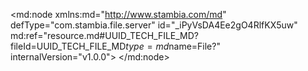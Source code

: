 <?xml version="1.0" encoding="UTF-8"?>
<md:node xmlns:md="http://www.stambia.com/md" defType="com.stambia.file.server" id="_iPyVsDA4Ee2gO4RlfKX5uw" md:ref="resource.md#UUID_TECH_FILE_MD?fileId=UUID_TECH_FILE_MD$type=md$name=File?" internalVersion="v1.0.0">
  <node defType="com.stambia.file.directory" id="_iWqZwDA4Ee2gO4RlfKX5uw" name="Reference_Files_Folder">
    <attribute defType="com.stambia.file.directory.path" id="_iXI64DA4Ee2gO4RlfKX5uw" value="%{env:workspace_loc}%/Training/Files_In/Reference_Files"/>
    <node defType="com.stambia.file.file" id="_iXOacDA4Ee2gO4RlfKX5uw" name="discount_range">
      <attribute defType="com.stambia.file.file.type" id="_ibeBQDA4Ee2gO4RlfKX5uw" value="DELIMITED"/>
      <attribute defType="com.stambia.file.file.lineSeparator" id="_ibiSsDA4Ee2gO4RlfKX5uw" value="0D0A"/>
      <attribute defType="com.stambia.file.file.fieldSeparator" id="_ibi5wDA4Ee2gO4RlfKX5uw" value="2C"/>
      <attribute defType="com.stambia.file.file.decimalSeparator" id="_ibkH4DA4Ee2gO4RlfKX5uw" value="2E"/>
      <attribute defType="com.stambia.file.file.lineToSkip" id="_ibku8DA4Ee2gO4RlfKX5uw" value="0"/>
      <attribute defType="com.stambia.file.file.lastLineToSkip" id="_ibl9EDA4Ee2gO4RlfKX5uw" value="0"/>
      <attribute defType="com.stambia.file.file.header" id="_ibmkIDA4Ee2gO4RlfKX5uw" value="1"/>
      <attribute defType="com.stambia.file.file.physicalName" id="_514dQDA4Ee2gO4RlfKX5uw" value="DiscountRanges.txt"/>
      <node defType="com.stambia.file.field" id="_EY6XKDA5Ee2gO4RlfKX5uw" name="range" position="3">
        <attribute defType="com.stambia.file.field.size" id="_EY6XKTA5Ee2gO4RlfKX5uw" value="62"/>
        <attribute defType="com.stambia.file.field.type" id="_EY6XKjA5Ee2gO4RlfKX5uw" value="String"/>
        <attribute defType="com.stambia.file.field.physicalName" id="_EY6XKzA5Ee2gO4RlfKX5uw" value="RANGE"/>
      </node>
      <node defType="com.stambia.file.field" id="_EY6XIDA5Ee2gO4RlfKX5uw" name="min" position="1">
        <attribute defType="com.stambia.file.field.size" id="_EY6XITA5Ee2gO4RlfKX5uw" value="12"/>
        <attribute defType="com.stambia.file.field.type" id="_EY6XIjA5Ee2gO4RlfKX5uw" value="Numeric"/>
        <attribute defType="com.stambia.file.field.physicalName" id="_EY6XIzA5Ee2gO4RlfKX5uw" value="MIN"/>
      </node>
      <node defType="com.stambia.file.field" id="_EY6XJDA5Ee2gO4RlfKX5uw" name="max" position="2">
        <attribute defType="com.stambia.file.field.size" id="_EY6XJTA5Ee2gO4RlfKX5uw" value="12"/>
        <attribute defType="com.stambia.file.field.type" id="_EY6XJjA5Ee2gO4RlfKX5uw" value="Numeric"/>
        <attribute defType="com.stambia.file.field.physicalName" id="_EY6XJzA5Ee2gO4RlfKX5uw" value="MAX"/>
      </node>
    </node>
    <node defType="com.stambia.file.file" id="_Im2ZYDBIEe2gO4RlfKX5uw" name="Time">
      <attribute defType="com.stambia.file.file.type" id="_In134DBIEe2gO4RlfKX5uw" value="DELIMITED"/>
      <attribute defType="com.stambia.file.file.lineSeparator" id="_In5iQDBIEe2gO4RlfKX5uw" value="0D0A"/>
      <attribute defType="com.stambia.file.file.fieldSeparator" id="_In6JUDBIEe2gO4RlfKX5uw" value="2C"/>
      <attribute defType="com.stambia.file.file.decimalSeparator" id="_In6wYTBIEe2gO4RlfKX5uw" value="2E"/>
      <attribute defType="com.stambia.file.file.lineToSkip" id="_In7-gDBIEe2gO4RlfKX5uw" value="0"/>
      <attribute defType="com.stambia.file.file.lastLineToSkip" id="_In8lkDBIEe2gO4RlfKX5uw" value="0"/>
      <attribute defType="com.stambia.file.file.header" id="_In_B0DBIEe2gO4RlfKX5uw" value="0"/>
      <attribute defType="com.stambia.file.file.physicalName" id="_O_HjADBIEe2gO4RlfKX5uw" value="Time.csv"/>
      <node defType="com.stambia.file.field" id="_Rl1toDBIEe2gO4RlfKX5uw" name="day_date" position="1">
        <attribute defType="com.stambia.file.field.size" id="_Rl1toTBIEe2gO4RlfKX5uw" value="66"/>
        <attribute defType="com.stambia.file.field.type" id="_Rl1tojBIEe2gO4RlfKX5uw" value="String"/>
        <attribute defType="com.stambia.file.field.physicalName" id="_Rl1tozBIEe2gO4RlfKX5uw" value="F1"/>
      </node>
    </node>
    <node defType="com.stambia.file.file" id="_fIcXADBIEe2gO4RlfKX5uw" name="us_states">
      <attribute defType="com.stambia.file.file.type" id="_fJ2sQDBIEe2gO4RlfKX5uw" value="DELIMITED"/>
      <attribute defType="com.stambia.file.file.lineSeparator" id="_fJ6WoTBIEe2gO4RlfKX5uw" value="0D0A"/>
      <attribute defType="com.stambia.file.file.fieldSeparator" id="_fJ7kwDBIEe2gO4RlfKX5uw" value="2C"/>
      <attribute defType="com.stambia.file.file.decimalSeparator" id="_fJ8L0TBIEe2gO4RlfKX5uw" value="2E"/>
      <attribute defType="com.stambia.file.file.lineToSkip" id="_fJ8y4DBIEe2gO4RlfKX5uw" value="0"/>
      <attribute defType="com.stambia.file.file.lastLineToSkip" id="_fJ8y4TBIEe2gO4RlfKX5uw" value="0"/>
      <attribute defType="com.stambia.file.file.header" id="_fJ9Z8DBIEe2gO4RlfKX5uw" value="1"/>
      <attribute defType="com.stambia.file.file.physicalName" id="_hI1hcDBIEe2gO4RlfKX5uw" value="REF_US_STATES.csv"/>
      <node defType="com.stambia.file.field" id="_kJOJSDBIEe2gO4RlfKX5uw" name="STATE_CODE" position="3">
        <attribute defType="com.stambia.file.field.size" id="_kJOJSTBIEe2gO4RlfKX5uw" value="52"/>
        <attribute defType="com.stambia.file.field.type" id="_kJOJSjBIEe2gO4RlfKX5uw" value="String"/>
        <attribute defType="com.stambia.file.field.physicalName" id="_kJOJSzBIEe2gO4RlfKX5uw" value="STATE_CODE"/>
      </node>
      <node defType="com.stambia.file.field" id="_kJOJRDBIEe2gO4RlfKX5uw" name="STATE" position="2">
        <attribute defType="com.stambia.file.field.size" id="_kJOJRTBIEe2gO4RlfKX5uw" value="64"/>
        <attribute defType="com.stambia.file.field.type" id="_kJOJRjBIEe2gO4RlfKX5uw" value="String"/>
        <attribute defType="com.stambia.file.field.physicalName" id="_kJOJRzBIEe2gO4RlfKX5uw" value="STATE"/>
      </node>
      <node defType="com.stambia.file.field" id="_kJOJQDBIEe2gO4RlfKX5uw" name="STATE_UPPER_CASE" position="1">
        <attribute defType="com.stambia.file.field.size" id="_kJOJQTBIEe2gO4RlfKX5uw" value="64"/>
        <attribute defType="com.stambia.file.field.type" id="_kJOJQjBIEe2gO4RlfKX5uw" value="String"/>
        <attribute defType="com.stambia.file.field.physicalName" id="_kJOJQzBIEe2gO4RlfKX5uw" value="STATE_UPPER_CASE"/>
      </node>
    </node>
    <node defType="com.stambia.file.file" id="__jwy0DBIEe2gO4RlfKX5uw" name="us_cities">
      <attribute defType="com.stambia.file.file.type" id="__kfyoDBIEe2gO4RlfKX5uw" value="POSITIONAL"/>
      <attribute defType="com.stambia.file.file.lineSeparator" id="__kiO4TBIEe2gO4RlfKX5uw" value="0D0A"/>
      <attribute defType="com.stambia.file.file.fieldSeparator" id="__ki18DBIEe2gO4RlfKX5uw" value="2C"/>
      <attribute defType="com.stambia.file.file.decimalSeparator" id="__ki18jBIEe2gO4RlfKX5uw" value="2E"/>
      <attribute defType="com.stambia.file.file.lineToSkip" id="__kjdATBIEe2gO4RlfKX5uw" value="0"/>
      <attribute defType="com.stambia.file.file.lastLineToSkip" id="__kjdAjBIEe2gO4RlfKX5uw" value="0"/>
      <attribute defType="com.stambia.file.file.header" id="__kkEEDBIEe2gO4RlfKX5uw" value="0"/>
      <attribute defType="com.stambia.file.file.physicalName" id="_B31HMDBJEe2gO4RlfKX5uw" value="ref_us_cities.txt"/>
      <node defType="com.stambia.file.field" id="_xkCBMDBLEe2gO4RlfKX5uw" name="Zip_code" position="1">
        <attribute defType="com.stambia.file.field.physicalName" id="_xkEdcDBLEe2gO4RlfKX5uw" value="C1"/>
        <attribute defType="com.stambia.file.field.type" id="_xkEdcTBLEe2gO4RlfKX5uw" value="String"/>
        <attribute defType="com.stambia.file.field.size" id="_xkEdcjBLEe2gO4RlfKX5uw" value="5"/>
      </node>
      <node defType="com.stambia.file.field" id="_x1lEMDBLEe2gO4RlfKX5uw" name="City" position="6">
        <attribute defType="com.stambia.file.field.physicalName" id="_x1m5YDBLEe2gO4RlfKX5uw" value="C2"/>
        <attribute defType="com.stambia.file.field.type" id="_x1m5YTBLEe2gO4RlfKX5uw" value="String"/>
        <attribute defType="com.stambia.file.field.size" id="_x1m5YjBLEe2gO4RlfKX5uw" value="72"/>
      </node>
      <node defType="com.stambia.file.field" id="_x6KpQDBLEe2gO4RlfKX5uw" name="State_code" position="78">
        <attribute defType="com.stambia.file.field.physicalName" id="_x6LQUDBLEe2gO4RlfKX5uw" value="C52"/>
        <attribute defType="com.stambia.file.field.type" id="_x6LQUTBLEe2gO4RlfKX5uw" value="String"/>
        <attribute defType="com.stambia.file.field.size" id="_x6LQUjBLEe2gO4RlfKX5uw" value="10"/>
      </node>
    </node>
  </node>
  <node defType="com.stambia.file.directory" id="_ktIrYDN5Ee2HNZiLrCljlg" name="Statistic_Report_Folder">
    <attribute defType="com.stambia.file.directory.path" id="_ktpowDN5Ee2HNZiLrCljlg" value="%{env:workspace_loc}%/Training/Files_Out/Statistic_Report"/>
  </node>
</md:node>
